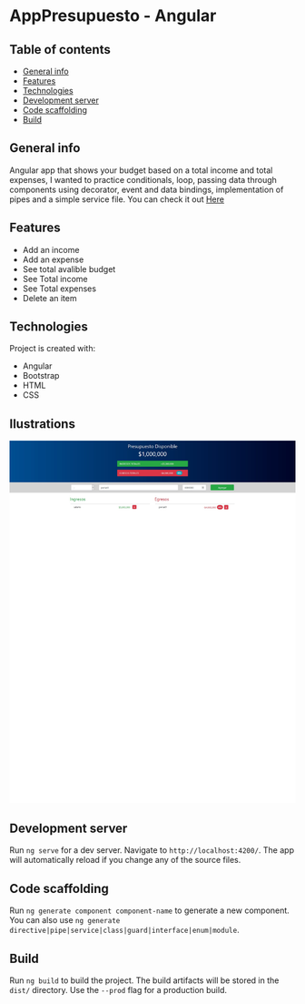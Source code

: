 # AppPresupuesto - Angular

## Table of contents
* [General info](#general-info)
* [Features](#features)
* [Technologies](#technologies)
* [Development server](#Development-server)
* [Code scaffolding](#Code-scaffolding)
* [Build](#Build)

## General info
Angular app that shows your budget based on a total income and total expenses, I wanted to practice conditionals, loop, 
passing data through components using decorator, event and data bindings, implementation of pipes and a simple service file. 
You can check it out [Here](https://hugomoncada.github.io/simple-budget-app-Angular/)

## Features
* Add an income
* Add an expense
* See total avalible budget
* See Total income
* See Total expenses
* Delete an item
	
## Technologies
Project is created with:
* Angular
* Bootstrap
* HTML
* CSS

## Ilustrations
![](/src/assets/Screenshot.jpg)

<a name="Development-server"></a>
## Development server

Run `ng serve` for a dev server. Navigate to `http://localhost:4200/`. The app will automatically reload if you change any of the source files.

<a name="Code-scaffolding"></a>
## Code scaffolding

Run `ng generate component component-name` to generate a new component. You can also use `ng generate directive|pipe|service|class|guard|interface|enum|module`.

<a name="Build"></a>
## Build

Run `ng build` to build the project. The build artifacts will be stored in the `dist/` directory. Use the `--prod` flag for a production build.


